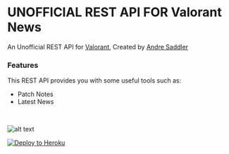 #  UNOFFICIAL REST API FOR Valorant News
An Unofficial REST API for [Valorant](https://playvalorant.com/), Created by [Andre Saddler](https://github.com/axsddlr)


### Features
This REST API provides you with some useful tools such as:
- Patch Notes
- Latest News

&nbsp;
&nbsp;

![alt text](https://upload.wikimedia.org/wikipedia/commons/thumb/f/fc/Valorant_logo_-_pink_color_version.svg/2560px-Valorant_logo_-_pink_color_version.svg.png)


<p><a href="https://heroku.com/deploy" rel="nofollow"><img src="https://camo.githubusercontent.com/c0824806f5221ebb7d25e559568582dd39dd1170/68747470733a2f2f7777772e6865726f6b7563646e2e636f6d2f6465706c6f792f627574746f6e2e706e67" alt="Deploy to Heroku" data-canonical-src="https://www.herokucdn.com/deploy/button.png" style="max-width:100%;"></a></p>
